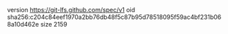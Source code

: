version https://git-lfs.github.com/spec/v1
oid sha256:c204c84eef1970a2bb76db48f5c87b95d78518095f59ac4bf231b068a10d462e
size 2159
